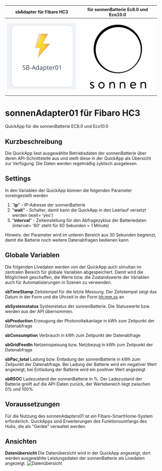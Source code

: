 |sbAdapter für Fibaro HC3               | für sonnenBatterie Ec8.0 und Eco10.0 |
|:-------------------------------------:|:------------------------------------:|
|![sbAdapterLogo](sbAdapter-Icon.png)   |![sonnenLogo](sonnen.png)             |

# sonnenAdapter01 für Fibaro HC3
QuickApp für die sonnenBatterie EC8.0 und Eco10.0

## Kurzbeschreibung
Die QuickApp liest ausgewählte Betriebsdaten der sonnenBatterie über deren API-Schnittstelle aus und stellt diese in der QuickApp als Übersicht zur Verfügung. Die Daten werden regelmäßig zyklisch ausgelesen.

## Settings
In den Variablen der QuickApp können die folgenden Parameter voreingestellt werden

1. "**ip**" - IP-Adresse der sonnenBatterie
2. "**wait**" - Schalter, damit kann die QuickApp in den Leerlauf versetzt werden (wait= 'yes')
3. "**interval**" - Zeiteinstellung für den Abfragezyklus der Batteriedaten (interval= '60' steht für 60 Sekunden = 1 Minute)

Hinweis: der Parameter <interval> wird im unteren Bereich aus 30 Sekunden begrenzt, damit die Batterie noch weitere Datenabfragen bedienen kann.

## Globale Variablen
Die folgenden Livedaten werden von der QuickApp auch simultan im zentralen Bereich für globale Variablen abgespeichert. Damit wird die Möglichkeit geschaffen, die Werte bzw. die Zustandswerte der Variablen auch für Automatisierungen in Szenen zu verwenden.

**sbTimeStamp**
  Zeitstempel für die letzte Messung.
  Der Zeitstempel zeigt das Datum in der Form <yyyy-mm-dd> und die Uhrzeit in der Form <hh:mm.ss> an  

**sbSystemstatus**
  Systemstatus der sonnenBatterie. 
  Die Statuswerte <OnGrid> bzw.<OffGrid> werden aus der API übernommen.

**sbProduction** 
  Erzeugung der Photovoltaikanlage in kWh zum Zeitpunkt der Datenabfrage

**sbConsumption** 
  Verbrauch in kWh zum Zeitpunkt der Datenabfrage

**sbGridFeedIn**
  Netzeinspeisung bzw. Netzbezug in kWh zum Zeitpunkt der Datenabfrage

**sbPac_total**
  Ladung bzw. Entladung der sonnenBatterie in kWh zum Zeitpunkt der Datenabfrage. 
  Bei Ladung der Batterie wird ein negativer Wert angezeigt; bei Entladung der    Batterie wird ein positiver Wert angezeigt

**sbRSOC**
  Ladezustand der sonnenBatterie in %. Der Ladezustand der Batterie greift auf die API-Daten zurück, der Wertebereich liegt zwischen 0% und 100%
  
## Voraussetzungen
Für die Nutzung des sonnenAdapters01 ist ein Fibaro-SmartHome-System erforderlich. QuickApps sind Erweiterungen des Funktionsumfangs des Hubs, die als "Geräte" verwaltet werden.

## Ansichten
**Datenübersicht**
Die Datenübersicht wird in der QuickApp angezeigt, dort werden ausgewählte Leistungsdaten der sonnenBatterie als Livedaten angezeigt.
![](sbAdapter-Datenübersicht.png "Datenübersicht")
  
  
  
  
  
